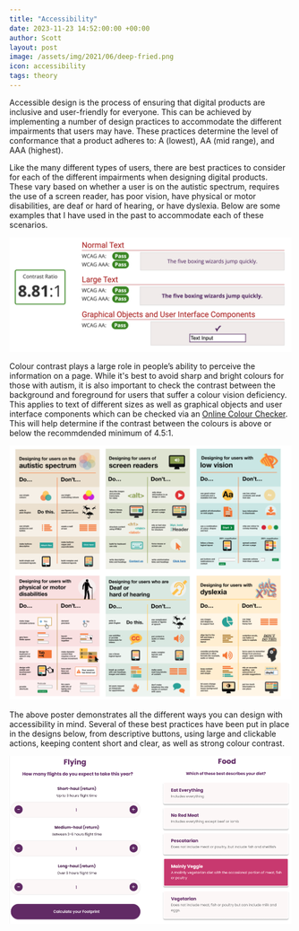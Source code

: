 ```yaml
---
title: "Accessibility"
date: 2023-11-23 14:52:00:00 +00:00
author: Scott
layout: post
image: /assets/img/2021/06/deep-fried.png
icon: accessibility
tags: theory
---
```


Accessible design is the process of ensuring that digital products are inclusive and user-friendly for everyone. This can be achieved by implementing a number of design practices to accommodate the different impairments that users may have. These practices determine the level of conformance that a product adheres to: A (lowest), AA (mid range), and AAA (highest).

Like the many different types of users, there are best practices to consider for each of the different impairments when designing digital products. These vary based on whether a user is on the autistic spectrum, requires the use of a screen reader, has poor vision, have physical or motor disabilities, are deaf or hard of hearing, or have dyslexia. Below are some examples that I have used in the past to accommodate each of these scenarios. 

<img src="/assets/img/colourcontrast.png" class="gif"/>

Colour contrast plays a large role in people’s ability to perceive the information on a page. While it's best to avoid sharp and bright colours for those with autism, it is also important to check the contrast between the background and foreground for users that suffer a colour vision deficiency. This applies to text of different sizes as well as graphical objects and user interface components which can be checked via an [Online Colour Checker](https://colourcontrast.cc/). This will help determine if the contrast between the colours is above or below the recommdended minimum of 4.5:1.

<img src="/assets/img/poster.png" class="gif"/>

The above poster demonstrates all the different ways you can design with accessibility in mind. Several of these best practices have been put in place in the designs below, from descriptive buttons, using large and clickable actions, keeping content short and clear, as well as strong colour contrast.

<img src="/assets/img/components.png" class="gif"/>